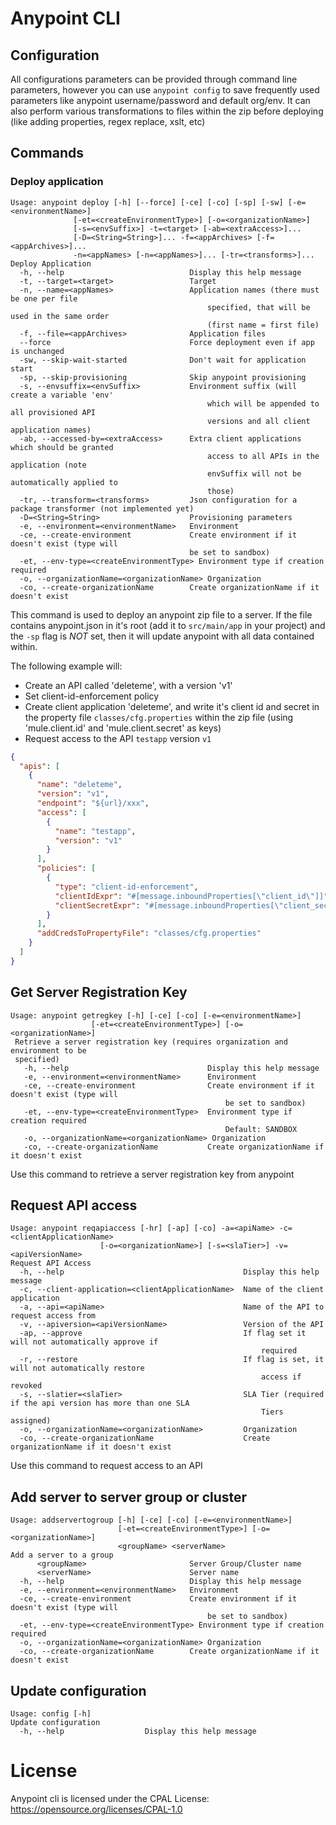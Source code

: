 # Anypoint CLI

## Configuration

All configurations parameters can be provided through command line parameters, however you can use `anypoint config` to 
save frequently used parameters like anypoint username/password and default org/env. It can also perform various 
transformations to files within the zip before deploying (like adding properties, regex replace, xslt, etc)

## Commands

### Deploy application

```text
Usage: anypoint deploy [-h] [--force] [-ce] [-co] [-sp] [-sw] [-e=<environmentName>]
              [-et=<createEnvironmentType>] [-o=<organizationName>]
              [-s=<envSuffix>] -t=<target> [-ab=<extraAccess>]...
              [-D=<String=String>]... -f=<appArchives> [-f=<appArchives>]...
              -n=<appNames> [-n=<appNames>]... [-tr=<transforms>]...
Deploy Application
  -h, --help                            Display this help message
  -t, --target=<target>                 Target
  -n, --name=<appNames>                 Application names (there must be one per file
                                            specified, that will be used in the same order
                                            (first name = first file)
  -f, --file=<appArchives>              Application files
  --force                               Force deployment even if app is unchanged
  -sw, --skip-wait-started              Don't wait for application start
  -sp, --skip-provisioning              Skip anypoint provisioning
  -s, --envsuffix=<envSuffix>           Environment suffix (will create a variable 'env'
                                            which will be appended to all provisioned API
                                            versions and all client application names)
  -ab, --accessed-by=<extraAccess>      Extra client applications which should be granted
                                            access to all APIs in the application (note
                                            envSuffix will not be automatically applied to
                                            those)
  -tr, --transform=<transforms>         Json configuration for a package transformer (not implemented yet)
  -D=<String=String>                    Provisioning parameters
  -e, --environment=<environmentName>   Environment
  -ce, --create-environment             Create environment if it doesn't exist (type will
                                        be set to sandbox)
  -et, --env-type=<createEnvironmentType> Environment type if creation required
  -o, --organizationName=<organizationName> Organization
  -co, --create-organizationName        Create organizationName if it doesn't exist
```

This command is used to deploy an anypoint zip file to a server. If the file contains anypoint.json in it's root (add it 
to `src/main/app` in your project) and the `-sp` flag is *NOT* set, then it will update anypoint with all data contained within.

The following example will:
- Create an API called 'deleteme', with a version 'v1'
- Set client-id-enforcement policy
- Create client application 'deleteme', and write it's client id and secret in the property file `classes/cfg.properties` 
within the zip file (using 'mule.client.id' and 'mule.client.secret' as keys)
- Request access to the API `testapp` version `v1`

```json
{
  "apis": [
    {
      "name": "deleteme",
      "version": "v1",
      "endpoint": "${url}/xxx",
      "access": [
        {
          "name": "testapp",
          "version": "v1"
        }
      ],
      "policies": [
        {
          "type": "client-id-enforcement",
          "clientIdExpr": "#[message.inboundProperties[\"client_id\"]]",
          "clientSecretExpr": "#[message.inboundProperties[\"client_secret\"]]"
        }
      ],
      "addCredsToPropertyFile": "classes/cfg.properties"
    }
  ]
}
```

## Get Server Registration Key

```text
Usage: anypoint getregkey [-h] [-ce] [-co] [-e=<environmentName>]
                  [-et=<createEnvironmentType>] [-o=<organizationName>]
 Retrieve a server registration key (requires organization and environment to be
 specified)
   -h, --help                               Display this help message
   -e, --environment=<environmentName>      Environment
   -ce, --create-environment                Create environment if it doesn't exist (type will
                                                be set to sandbox)
   -et, --env-type=<createEnvironmentType>  Environment type if creation required
                                                Default: SANDBOX
   -o, --organizationName=<organizationName> Organization
   -co, --create-organizationName           Create organizationName if it doesn't exist
```

Use this command to retrieve a server registration key from anypoint

## Request API access

```text
Usage: anypoint reqapiaccess [-hr] [-ap] [-co] -a=<apiName> -c=<clientApplicationName>
                    [-o=<organizationName>] [-s=<slaTier>] -v=<apiVersionName>
Request API Access
  -h, --help                                        Display this help message
  -c, --client-application=<clientApplicationName>  Name of the client application
  -a, --api=<apiName>                               Name of the API to request access from
  -v, --apiversion=<apiVersionName>                 Version of the API
  -ap, --approve                                    If flag set it will not automatically approve if
                                                        required
  -r, --restore                                     If flag is set, it will not automatically restore
                                                        access if revoked
  -s, --slatier=<slaTier>                           SLA Tier (required if the api version has more than one SLA
                                                        Tiers assigned)
  -o, --organizationName=<organizationName>         Organization
  -co, --create-organizationName                    Create organizationName if it doesn't exist
```

Use this command to request access to an API

## Add server to server group or cluster

```text
Usage: addservertogroup [-h] [-ce] [-co] [-e=<environmentName>]
                        [-et=<createEnvironmentType>] [-o=<organizationName>]
                        <groupName> <serverName>
Add a server to a group
      <groupName>                       Server Group/Cluster name
      <serverName>                      Server name
  -h, --help                            Display this help message
  -e, --environment=<environmentName>   Environment
  -ce, --create-environment             Create environment if it doesn't exist (type will
                                            be set to sandbox)
  -et, --env-type=<createEnvironmentType> Environment type if creation required
  -o, --organizationName=<organizationName> Organization
  -co, --create-organizationName        Create organizationName if it doesn't exist
```

## Update configuration

```text
Usage: config [-h]
Update configuration
  -h, --help                  Display this help message
```

# License

Anypoint cli is licensed under the CPAL License: https://opensource.org/licenses/CPAL-1.0


